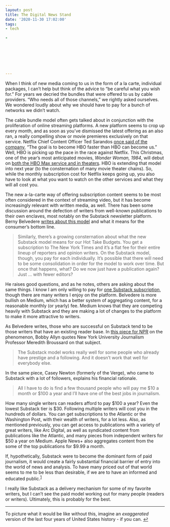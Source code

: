 ```yaml
---
layout: post
title: The Digital News Stand
date: '2020-11-30 17:02:00'
tags:
- tech

- 







---
```


When I think of new media coming to us in the form of a la carte, individual packages, I can’t help but think of the advice to “be careful what you wish for.” For years we decried the bundles that were offered to us by cable providers. “Who needs all of those channels,” we rightly asked ourselves. We wondered loudly about why we should have to pay for a bunch of networks we didn’t watch.

The cable bundle model often gets talked about in conjunction with the proliferation of online streaming platforms. A new platform seems to crop up every month, and as soon as you’ve dismissed the latest offering as an also ran, a really compelling show or movie premieres exclusively on that service. Netflix Chief Content Officer Ted Sarandos [once said of the company](https://www.gq.com/story/netflix-founder-reed-hastings-house-of-cards-arrested-development), “The goal is to become HBO faster than HBO can become us.” Well, HBO is picking up the pace in the race against Netflix. This Christmas, one of the year’s most anticipated movies, _Wonder Woman, 1984_, will debut on [both the HBO Max service and in theaters](https://www.cnn.com/2020/11/18/media/wonder-woman-1984-hbo-max/index.html). HBO is extending that model into next year (to the consternation of many movie theater chains). So, while the monthly subscription cost for Netflix keeps going up, you also have to look at what you want to watch on the other services and what they will all cost you.

The new a-la-carte way of offering subscription content seems to be most often considered in the context of streaming video, but it has become increasingly relevant with written media, as well. There has been some discussion around the defection of writers from well-known publications to their own enclaves, most notably on the Substack newsletter platform. Berny Belvedere [writes about this model](https://link.medium.com/qEamD0WrNbb) and what it means for the consumer’s bottom line.

> Similarly, there’s a growing consternation about what the new Substack model means for our Hot Take Budgets. You get a subscription to The New York Times and it’s a flat fee for their entire lineup of reporters and opinion writers. On the Substack model, though, you pay for each individually. It’s possible that there will need to be some consolidation in order for the model to work over time. But once that happens, what? Do we now just have a publication again? Just … with fewer editors?

He raises good questions, and as he notes, others are asking about the same things. I know I am only willing to pay for [one Substack subscription](https://opus.substack.com/), though there are many writers I enjoy on the platform. Belvedere is more bullish on Medium, which has a better system of aggregating content, for a reasonable monthly (or yearly) fee. Medium knows that they are competing heavily with Substack and they are making a lot of changes to the platform to make it more attractive to writers.

As Belvedere writes, those who are successful on Substack tend to be those writers that have an existing reader base. In [this piece for NPR](https://text.npr.org/941020719) on the phenomenon, Bobby Allyn quotes New York University Journalism Professor Meredith Broussard on that subject.

> The Substack model works really well for some people who already have prestige and a following. And it doesn’t work that well for everybody else.

In the same piece, Casey Newton (formerly of the Verge), who came to Substack with a lot of followers, explains his financial rationale.

> All I have to do is find a few thousand people who will pay me $10 a month or $100 a year and I’ll have one of the best jobs in journalism.

How many single writers can readers afford to pay $100 a year? Even the lowest Substack tier is $30. Following multiple writers will cost you in the hundreds of dollars. You can get subscriptions to the Atlantic or the Washington Post, with their wealth of writers, for a lot less. Also, as mentioned previously, you can get access to publications with a variety of great writers, like Arc Digital, as well as syndicated content from publications like the Atlantic, and many pieces from independent writers for $50 a year on Medium. Apple News+ also aggregates content from the some of the top publications for $9.99 a month.

If, hypothetically, Substack were to become the dominant form of paid journalism, it would create a fairly substantial financial barrier of entry into the world of news and analysis. To have many priced out of that world seems to me to be less than desirable, if we are to have an informed and educated public.<sup><a href="#fn1-3776">1</a></sup>

I really like Substack as a delivery mechanism for some of my favorite writers, but I can’t see the paid model working out for many people (readers or writers). Ultimately, this is probably for the best.

* * *

To picture what it would be like without this, imagine an _exaggerated_ version of the last four years of United States history - if you can. [↩︎](#fnr1-3776)


